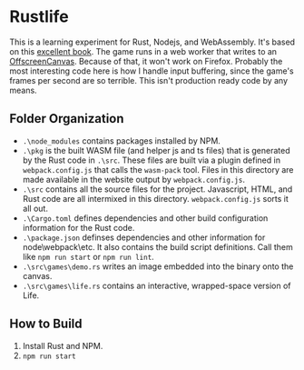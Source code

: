 # Rustlife

This is a learning experiment for Rust, Nodejs, and WebAssembly. It's based on this [excellent book](https://rustwasm.github.io/docs/book/). The game runs in a web worker that writes to an [OffscreenCanvas](https://developer.mozilla.org/en-US/docs/Web/API/OffscreenCanvas). Because of that, it won't work on Firefox. Probably the most interesting code here is how I handle input buffering, since the game's frames per second are so terrible. This isn't production ready code by any means.


## Folder Organization

* `.\node_modules` contains packages installed by NPM.
* `.\pkg` is the built WASM file (and helper js and ts files) that is generated by the Rust code in `.\src`. These files are built via a plugin defined in `webpack.config.js` that calls the `wasm-pack` tool. Files in this directory are made available in the website output by `webpack.config.js`.
* `.\src` contains all the source files for the project. Javascript, HTML, and Rust code are all intermixed in this directory. `webpack.config.js` sorts it all out.
* `.\Cargo.toml` defines dependencies and other build configuration information for the Rust code.
* `.\package.json` definses dependencies and other information for node\webpack\etc. It also contains the build script definitions. Call them like `npm run start` or `npm run lint`.
* `.\src\games\demo.rs` writes an image embedded into the binary onto the canvas.
* `.\src\games\life.rs` contains an interactive, wrapped-space version of Life.

## How to Build

1. Install Rust and NPM.
2. `npm run start`
